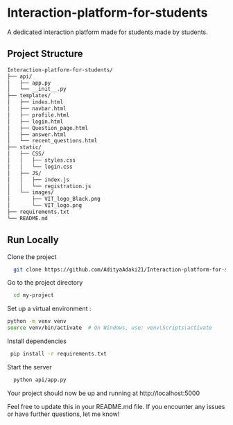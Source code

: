 
# Interaction-platform-for-students

A dedicated interaction platform made for students made by students.


## Project Structure 
```bash
Interaction-platform-for-students/
├── api/
│   ├── app.py
│   └── __init__.py
├── templates/
│   ├── index.html
│   ├── navbar.html
│   ├── profile.html
│   ├── login.html
│   ├── Question_page.html
│   ├── answer.html
│   └── recent_questions.html
├── static/
│   ├── CSS/
│   │   ├── styles.css
│   │   └── login.css
│   ├── JS/
│   │   ├── index.js
│   │   └── registration.js
│   └── images/
│       ├── VIT_logo_Black.png
│       └── VIT_logo.png
├── requirements.txt
└── README.md


```
## Run Locally

Clone the project

```bash
  git clone https://github.com/AdityaAdaki21/Interaction-platform-for-students.git
```

Go to the project directory

```bash
  cd my-project
```

Set up a virtual environment :
```bash
python -m venv venv
source venv/bin/activate  # On Windows, use: venv\Scripts\activate
```

Install dependencies

```bash
 pip install -r requirements.txt
```

Start the server

```bash
  python api/app.py
```


Your project should now be up and running at http://localhost:5000


Feel free to update this in your README.md file. 
If you encounter any issues or have further questions, let me know!

